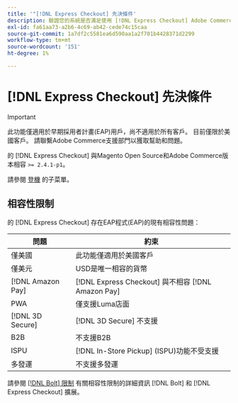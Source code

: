 ```yaml
---
title: '"[!DNL Express Checkout] 先決條件'
description: 驗證您的系統是否滿足使用 [!DNL Express Checkout] Adobe Commerce分機。
exl-id: fa61aa73-a2b6-4c69-ab42-cede74c15caa
source-git-commit: 1a7df2c5581ea6d590aa1a2f701b4428371d2299
workflow-type: tm+mt
source-wordcount: '151'
ht-degree: 1%

---
```


# [!DNL Express Checkout] 先決條件

>[!IMPORTANT]
>
> 此功能僅適用於早期採用者計畫(EAP)用戶，尚不適用於所有客戶。 目前僅限於美國客戶。 請聯繫Adobe Commerce支援部門以獲取幫助和問題。

的 [!DNL Express Checkout] 與Magento Open Source和Adobe Commerce版本相容 `>= 2.4.1-p1`。

請參閱 [登機](../express-checkout/onboarding.md) 的子菜單。

## 相容性限制

的 [!DNL Express Checkout] 存在EAP程式(EAP)的現有相容性問題：

| **問題** | **約束** |
|----------------|-----------------|
| 僅美國 | 此功能僅適用於美國客戶 |
| 僅美元 | USD是唯一相容的貨幣 |
| [!DNL Amazon Pay] | [!DNL Express Checkout] 與不相容 [!DNL Amazon Pay] |
| PWA | 僅支援Luma店面 |
| [!DNL 3D Secure] | [!DNL 3D Secure] 不支援 |
| B2B | 不支援B2B |
| ISPU | [!DNL In-Store Pickup] (ISPU)功能不受支援 |
| 多發運 | 不支援多發運 |

請參閱 [[!DNL Bolt] 限制](https://help.bolt.com/integrations/adobe-express-checkout/set-up/#limitations) 有關相容性限制的詳細資訊 [!DNL Bolt] 和 [!DNL Express Checkout] 擴展。
